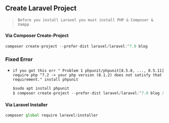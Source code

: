 ## Create Laravel Project

> `Before you install Laravel you must install PHP & Composer & Xampp`



#### Via Composer Create-Project

```js
composer create-project --prefer-dist laravel/laravel:^7.0 blog
```



### Fixed  Error

- `if you got this err " Problem 1 phpunit/phpunit[8.5.8, ..., 8.5.11] require php ^7.2 -> your php version (8.1.2) does not satisfy that requirement." install phpunit`

  ```js
  $sudo apt install phpunit
  $ composer create-project --prefer-dist laravel/laravel:^7.0 blog //then install laravel
  ```

  


#### Via Laravel Installer

```js
composer global require laravel/installer
```

